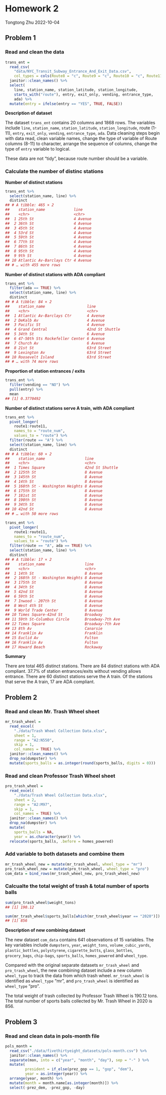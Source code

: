 Homework 2
================
Tongtong Zhu
2022-10-04

## Problem 1

### Read and clean the data

``` r
trans_ent = 
  read_csv(
    "data/NYC_Transit_Subway_Entrance_And_Exit_Data.csv",
    col_types = cols(Route8 = "c", Route9 = "c", Route10 = "c", Route11 = "c")) %>% 
  janitor::clean_names() %>% 
  select(
    line, station_name, station_latitude, station_longitude, 
    starts_with("route"), entry, exit_only, vending, entrance_type, 
    ada) %>% 
  mutate(entry = ifelse(entry == "YES", TRUE, FALSE))
```

**Description of dataset**

The dataset `trans_ent` contains 20 columns and 1868 rows. The variables
include `line`, `station_name`, `station_latitude`, `station_longitude`,
route (1-11), `entry`, `exit_only`, `vending`, `entrance_type`, `ada`.
Data cleaning steps begin with data read, clean variable names, change
the type of variable of Route columns (8-11) to character, arrange the
sequence of columns, change the type of `entry` variable to logical.

These data are not “tidy”, because route number should be a variable.

### Calculate the number of distinc stations

**Number of distinct stations**

``` r
trans_ent %>% 
  select(station_name, line) %>% 
  distinct
## # A tibble: 465 × 2
##    station_name             line    
##    <chr>                    <chr>   
##  1 25th St                  4 Avenue
##  2 36th St                  4 Avenue
##  3 45th St                  4 Avenue
##  4 53rd St                  4 Avenue
##  5 59th St                  4 Avenue
##  6 77th St                  4 Avenue
##  7 86th St                  4 Avenue
##  8 95th St                  4 Avenue
##  9 9th St                   4 Avenue
## 10 Atlantic Av-Barclays Ctr 4 Avenue
## # … with 455 more rows
```

**Number of distinct stations with ADA compliant**

``` r
trans_ent %>% 
  filter(ada == TRUE) %>% 
  select(station_name, line) %>% 
  distinct
## # A tibble: 84 × 2
##    station_name                   line           
##    <chr>                          <chr>          
##  1 Atlantic Av-Barclays Ctr       4 Avenue       
##  2 DeKalb Av                      4 Avenue       
##  3 Pacific St                     4 Avenue       
##  4 Grand Central                  42nd St Shuttle
##  5 34th St                        6 Avenue       
##  6 47-50th Sts Rockefeller Center 6 Avenue       
##  7 Church Av                      6 Avenue       
##  8 21st St                        63rd Street    
##  9 Lexington Av                   63rd Street    
## 10 Roosevelt Island               63rd Street    
## # … with 74 more rows
```

**Proportion of station entrances / exits**

``` r
trans_ent %>% 
  filter(vending == "NO") %>% 
  pull(entry) %>% 
  mean
## [1] 0.3770492
```

**Number of distinct stations serve A train, with ADA compliant**

``` r
trans_ent %>% 
  pivot_longer(
    route1:route11,
    names_to = "route_num",
    values_to = "route") %>% 
  filter(route == "A") %>% 
  select(station_name, line) %>% 
  distinct
## # A tibble: 60 × 2
##    station_name                  line           
##    <chr>                         <chr>          
##  1 Times Square                  42nd St Shuttle
##  2 125th St                      8 Avenue       
##  3 145th St                      8 Avenue       
##  4 14th St                       8 Avenue       
##  5 168th St - Washington Heights 8 Avenue       
##  6 175th St                      8 Avenue       
##  7 181st St                      8 Avenue       
##  8 190th St                      8 Avenue       
##  9 34th St                       8 Avenue       
## 10 42nd St                       8 Avenue       
## # … with 50 more rows

trans_ent %>% 
  pivot_longer(
    route1:route11,
    names_to = "route_num",
    values_to = "route") %>% 
  filter(route == "A", ada == TRUE) %>% 
  select(station_name, line) %>% 
  distinct
## # A tibble: 17 × 2
##    station_name                  line            
##    <chr>                         <chr>           
##  1 14th St                       8 Avenue        
##  2 168th St - Washington Heights 8 Avenue        
##  3 175th St                      8 Avenue        
##  4 34th St                       8 Avenue        
##  5 42nd St                       8 Avenue        
##  6 59th St                       8 Avenue        
##  7 Inwood - 207th St             8 Avenue        
##  8 West 4th St                   8 Avenue        
##  9 World Trade Center            8 Avenue        
## 10 Times Square-42nd St          Broadway        
## 11 59th St-Columbus Circle       Broadway-7th Ave
## 12 Times Square                  Broadway-7th Ave
## 13 8th Av                        Canarsie        
## 14 Franklin Av                   Franklin        
## 15 Euclid Av                     Fulton          
## 16 Franklin Av                   Fulton          
## 17 Howard Beach                  Rockaway
```

**Summary**

There are total 465 distinct stations. There are 84 distinct stations
with ADA compliant. 37.7% of station entrances/exits without vending
allows entrance. There are 60 distinct stations serve the A train. Of
the stations that serve the A train, 17 are ADA compliant.

## Problem 2

### Read and clean Mr. Trash Wheel sheet

``` r
mr_trash_wheel = 
  read_excel(
    "./data/Trash Wheel Collection Data.xlsx",
    sheet = 1,
    range = "A2:N550",
    skip = 1, 
    col_names = TRUE) %>% 
  janitor::clean_names() %>% 
  drop_na(dumpster) %>% 
  mutate(sports_balls = as.integer(round(sports_balls, digits = 0)))
```

### Read and clean Professor Trash Wheel sheet

``` r
pro_trash_wheel = 
  read_excel(
    "./data/Trash Wheel Collection Data.xlsx",
    sheet = 2,
    range = "A2:M97",
    skip = 1, 
    col_names = TRUE) %>% 
  janitor::clean_names() %>% 
  drop_na(dumpster) %>% 
  mutate(
    sports_balls = NA,
    year = as.character(year)) %>% 
  relocate(sports_balls, .before = homes_powered)
```

### Add variable to both datasets and combine them

``` r
mr_trash_wheel_new = mutate(mr_trash_wheel, wheel_type = "mr")
pro_trash_wheel_new = mutate(pro_trash_wheel, wheel_type = "pro")
com_data = bind_rows(mr_trash_wheel_new, pro_trash_wheel_new)
```

### Calcualte the total weight of trash & total number of sports balls

``` r
sum(pro_trash_wheel$weight_tons)
## [1] 190.12
```

``` r
sum(mr_trash_wheel$sports_balls[which(mr_trash_wheel$year == "2020")])
## [1] 856
```

**Description of new combining dataset**

The new dataset `com_data` contains 641 observations of 15 variables.
The key variables include `dumpsters`, `year`, `weight_tons`,
`volume_cubic_yards`, `plastic_bottles`, `polystyrene`,
`cigarette_butts`, `glass_bottles`, `grocery_bags`, `chip-bags`,
`sports_balls`, `homes_powered` and `wheel_type`.

Compared with the original separate datasets `mr_trash_wheel` and
`pro_trash_wheel`, the new combining dataset include a new column
`wheel_type` to track the data from which trash wheel. `mr_trash_wheel`
is identified as `wheel_type` “mr”, and `pro_trash_wheel` is identified
as `wheel_type` “pro”.

The total weight of trash collected by Professor Trash Wheel is 190.12
tons. The total number of sports balls collected by Mr. Trash Wheel in
2020 is 856.

## Problem 3

### Read and clean data in pols-month file

``` r
pols_month = 
  read_csv("./data/fivethirtyeight_datasets/pols-month.csv") %>% 
  janitor::clean_names() %>%
  separate(mon, into = c("year", "month", "day"), sep = "-" ) %>% 
  mutate(
         president = if_else(prez_gop == 1, "gop", "dem"),
         year = as.integer(year)) %>% 
  arrange(year, month) %>% 
  mutate(month = month.name[as.integer(month)]) %>% 
  select(-prez_dem, -prez_gop, -day)
```
